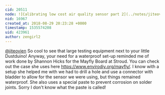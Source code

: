 ```yaml
---
cid: 20511
node: ![Calibrating low cost air quality sensor part 2](../notes/jiteovien/08-20-2018/calibrating-low-cost-air-quality-sensor-part-2)
nid: 16967
created_at: 2018-08-29 20:23:28 +0000
timestamp: 1535574208
uid: 423961
author: zengirl2
---
```


[@jiteovien](/profile/jiteovien) So cool to see that large testing equipment next to your little Dustduino! Anyway, your need for a waterproof set-up reminded me of work done by Shannon Hicks for the Mayfly Board at Stroud. You can check out the case she uses here https://www.envirodiy.org/mayfly/. I know with a setup she helped me with we had to drill a hole and use a connector with bladder to allow for the sensor we were using, but things remained waterproof. She also uses a special paste to prevent corrosion on solder joints. Sorry I don't know what the paste is called!